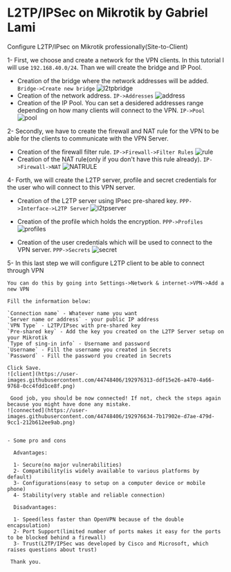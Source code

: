 # L2TP/IPSec on Mikrotik by Gabriel Lami
Configure L2TP/IPsec on Mikrotik professionally(Site-to-Client)

1- First, we choose and create a network for the VPN clients. In this tutorial I will use `192.168.40.0/24`. Than we will create the bridge and IP Pool.
 - Creation of the bridge where the network addresses will be added. `Bridge->Create new bridge`
![l2tpbridge](https://user-images.githubusercontent.com/44748406/192971144-8406add0-0f8f-4a55-9b3a-b39c7637295a.png)
 - Creation of the network address. `IP->Addresses`
![address](https://user-images.githubusercontent.com/44748406/192971770-d5320a7f-038b-440d-b770-afe521cc6f4a.png)
 - Creation of the IP Pool. You can set a desidered addresses range depending on how many clients will connect to the VPN. `IP->Pool`
![pool](https://user-images.githubusercontent.com/44748406/192972150-329adcf5-f06a-47e4-8c10-a905a8f8ac5b.png)

2- Secondly, we have to create the firewall and NAT rule for the VPN to be able for the clients to communicate with the VPN Server.

- Creation of the firewall filter rule. `IP->Firewall->Filter Rules`
![rule](https://user-images.githubusercontent.com/44748406/192972775-3efd60a8-3daf-4ce0-9536-180262cc6de2.png)
- Creation of the NAT rule(only if you don't have this rule already). `IP->Firewall->NAT`
![NATRULE](https://user-images.githubusercontent.com/44748406/192098130-ac7b040a-7afe-4d5c-94d7-da9df854b818.png)
  
 4- Forth, we will create the L2TP server, profile and secret credentials for the user who will connect to this VPN server.
 
  - Creation of the L2TP server using IPsec pre-shared key. `PPP->Interface->L2TP Server`
![l2tpserver](https://user-images.githubusercontent.com/44748406/192973268-1b25efae-35ee-446c-91b5-f12ed98b8e73.png)

  - Creation of the profile which holds the encryption. `PPP->Profiles`
![profiles](https://user-images.githubusercontent.com/44748406/192974310-71bc6ae5-c73c-45ee-bc34-b57b7a31bb15.png)

  - Creation of the user credentials which will be used to connect to the VPN server. `PPP->Secrets`
![secret](https://user-images.githubusercontent.com/44748406/192974649-e5020074-1fa6-4044-95e1-8b2fcb6902c0.png)

 5- In this last step we will configure L2TP client to be able to connect through VPN
 
    You can do this by going into Settings->Network & internet->VPN->Add a new VPN
    
    Fill the information below:
    
    `Connection name` - Whatever name you want
    `Server name or address` - your public IP address
    `VPN Type` - L2TP/IPsec with pre-shared key
    `Pre-shared key` - Add the key you created on the L2TP Server setup on your Mikrotik
    `Type of sing-in info` - Username and password
    `Username` - Fill the username you created in Secrets
    `Password` - Fill the password you created in Secrets
    
    Click Save.
    ![client](https://user-images.githubusercontent.com/44748406/192976313-ddf15e26-a470-4a66-9768-0cc4fdd1ce8f.png)
     
     Good job, you should be now connected! If not, check the steps again because you might have done any mistake.
    ![connected](https://user-images.githubusercontent.com/44748406/192976634-7b17902e-d7ae-479d-9cc1-212b612ee9ab.png)
     
     
    - Some pro and cons
    
      Advantages:
      
      1- Secure(no major vulnerabilities)
      2- Compatibility(is widely available to various platforms by default)
      3- Configurations(easy to setup on a computer device or mobile phone)
      4- Stability(very stable and reliable connection)
      
      Disadvantages:
      
      1- Speed(less faster than OpenVPN because of the double encapsulation)
      2- Port Support(limited number of ports makes it easy for the ports to be blocked behind a firewall) 
      3- Trust(L2TP/IPSec was developed by Cisco and Microsoft, which raises questions about trust)
     
     Thank you.
